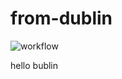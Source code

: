 # from-dublin

![workflow](https://github.com/DubiousArk/from-dublin/actions/workflows/ci/badge.svg)

hello bublin
